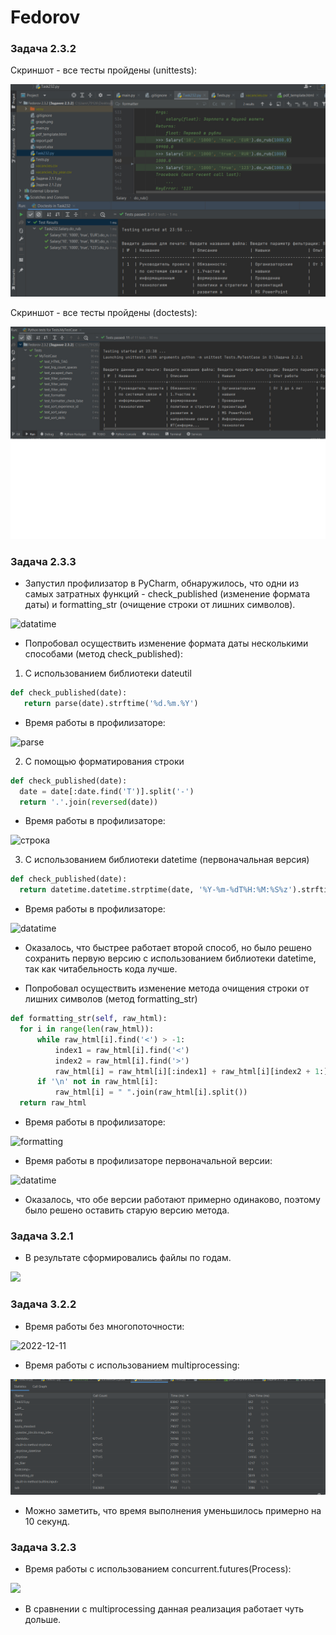 # Fedorov

### Задача 2.3.2

Скриншот - все тесты пройдены (unittests):

![](скрин232.jpg)

Скриншот - все тесты пройдены (doctests):

![](скрин2322.jpg)

### Задача 2.3.3

- Запустил профилизатор в PyCharm, обнаружилось, что одни из самых затратных функций - check_published (изменение формата даты) и formatting_str (очищение строки от лишних символов).

![datatime](https://user-images.githubusercontent.com/106344305/206180335-870b2830-d700-4733-8512-23dceff98b46.png)

- Попробовал осуществить изменение формата даты несколькими способами (метод check_published):
1) С использованием библиотеки dateutil

```py
def check_published(date):
   return parse(date).strftime('%d.%m.%Y')
```

- Время работы в профилизаторе:

![parse](https://user-images.githubusercontent.com/106344305/206182321-61993f1c-7b20-490b-b5f3-a946d1da65f1.png)


2) С помощью форматирования строки

```py
def check_published(date):
  date = date[:date.find('T')].split('-')
  return '.'.join(reversed(date))
```
- Время работы в профилизаторе:

![строка](https://user-images.githubusercontent.com/106344305/206182418-b38fc18c-7923-40b4-82c7-063b09e0dfc5.png)


3) C использованием библиотеки datetime (первоначальная версия)

```py
def check_published(date):
  return datetime.datetime.strptime(date, '%Y-%m-%dT%H:%M:%S%z').strftime('%d.%m.%Y')
```
- Время работы в профилизаторе:

![datatime](https://user-images.githubusercontent.com/106344305/206182600-9885410d-164a-40bb-8f46-81794ca236ae.png)

- Оказалось, что быстрее работает второй способ, но было решено сохранить первую версию с использованием библиотеки datetime, так как читабельность кода лучше.

- Попробовал осуществить изменение метода очищения строки от лишних символов (метод formatting_str)

```py
def formatting_str(self, raw_html):
  for i in range(len(raw_html)):
      while raw_html[i].find('<') > -1:
          index1 = raw_html[i].find('<')
          index2 = raw_html[i].find('>')
          raw_html[i] = raw_html[i][:index1] + raw_html[i][index2 + 1:]
      if '\n' not in raw_html[i]:
          raw_html[i] = " ".join(raw_html[i].split())
  return raw_html
```

- Время работы в профилизаторе:

![formatting](https://user-images.githubusercontent.com/106344305/206183485-76460f7c-fda0-4cf6-853f-4e36bb18c747.png)

- Время работы в профилизаторе первоначальной версии:

![datatime](https://user-images.githubusercontent.com/106344305/206183601-34088a5e-84a2-4781-866d-0401b8523463.png)

- Оказалось, что обе версии работают примерно одинаково, поэтому было решено оставить старую версию метода.

### Задача 3.2.1
- В результате сформировались файлы по годам.

![](cскрин231.jpg)

### Задача 3.2.2

- Время работы без многопоточности:

![2022-12-11](https://user-images.githubusercontent.com/106344305/206901258-768835a1-7577-4cb7-bcb8-16ca63890164.png)


- Время работы с использованием multiprocessing:

![](скрин323.png)

- Можно заметить, что время выполнения уменьшилось примерно на 10 секунд.

### Задача 3.2.3

- Время работы с использованием concurrent.futures(Process):

![](скрин323.jpg)

- В сравнении с multiprocessing данная реализация работает чуть дольше.


